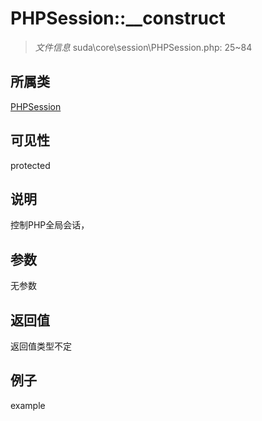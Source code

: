 # PHPSession::__construct

> *文件信息* suda\core\session\PHPSession.php: 25~84
## 所属类 

[PHPSession](../PHPSession.md)

## 可见性

  protected  
## 说明

控制PHP全局会话，

## 参数

无参数

## 返回值
返回值类型不定

## 例子

example